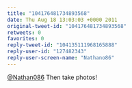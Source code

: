 ```yaml
---
title: "104176481734893568"
date: Thu Aug 18 13:03:03 +0000 2011
original-tweet-id: "104176481734893568"
retweets: 0
favorites: 0
reply-tweet-id: "104135111968165888"
reply-user-id: "127482343"
reply-user-screen-name: "Nathano86"
---
```

<a href="https://twitter.com/Nathan086">@Nathan086</a> Then take photos!
